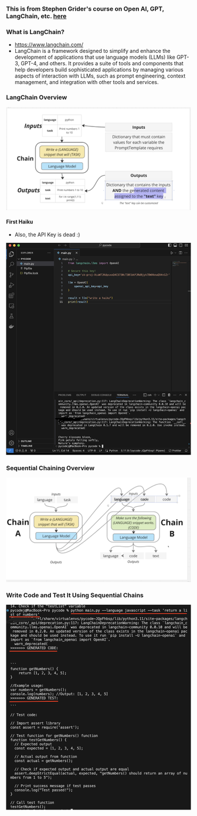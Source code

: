 ### This is from Stephen Grider's course on Open AI, GPT, LangChain, etc. [here](https://www.udemy.com/course/chatgpt-and-langchain-the-complete-developers-masterclass)

### What is LangChain?

- https://www.langchain.com/
- LangChain is a framework designed to simplify and enhance the development of applications that use language models (LLMs) like GPT-3, GPT-4, and others. It provides a suite of tools and components that help developers build sophisticated applications by managing various aspects of interaction with LLMs, such as prompt engineering, context management, and integration with other tools and services.

### LangChain Overview

![LangChainOverview](https://raw.githubusercontent.com/kawgh1/openai-chains-intro/main/images/LangChain%20Chain%20Overview.png)

#### First Haiku

- Also, the API Key is dead :)

![FirstHaiku](https://raw.githubusercontent.com/kawgh1/openai-chains-intro/main/images/First%20Poem%20from%20OpenAI%20API%20Key%20-%20June%202024-2.png)

### Sequential Chaining Overview

![SequentialChaining](https://raw.githubusercontent.com/kawgh1/openai-chains-intro/main/images/LangChain%20Chain%20Overview%202.png)

### Write Code and Test It Using Sequential Chains

![writecodetest](https://raw.githubusercontent.com/kawgh1/openai-chains-intro/main/images/Sequential%20LLM%20Chain%20Output.png)
